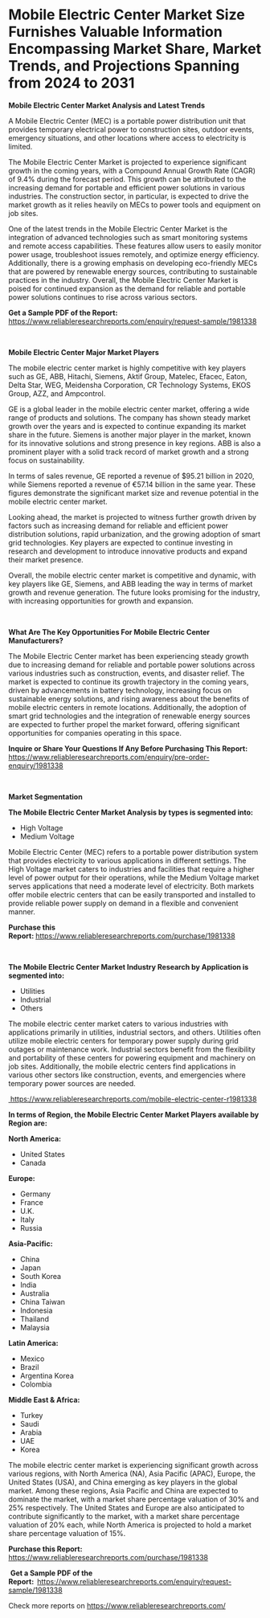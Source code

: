 <p><h1>Mobile Electric Center Market Size Furnishes Valuable Information Encompassing Market Share, Market Trends, and Projections Spanning from 2024 to 2031</h1></p><p><strong>Mobile Electric Center Market Analysis and Latest Trends</strong></p>
<p><p>A Mobile Electric Center (MEC) is a portable power distribution unit that provides temporary electrical power to construction sites, outdoor events, emergency situations, and other locations where access to electricity is limited. </p><p>The Mobile Electric Center Market is projected to experience significant growth in the coming years, with a Compound Annual Growth Rate (CAGR) of 9.4% during the forecast period. This growth can be attributed to the increasing demand for portable and efficient power solutions in various industries. The construction sector, in particular, is expected to drive the market growth as it relies heavily on MECs to power tools and equipment on job sites.</p><p>One of the latest trends in the Mobile Electric Center Market is the integration of advanced technologies such as smart monitoring systems and remote access capabilities. These features allow users to easily monitor power usage, troubleshoot issues remotely, and optimize energy efficiency. Additionally, there is a growing emphasis on developing eco-friendly MECs that are powered by renewable energy sources, contributing to sustainable practices in the industry. Overall, the Mobile Electric Center Market is poised for continued expansion as the demand for reliable and portable power solutions continues to rise across various sectors.</p></p>
<p><strong>Get a Sample PDF of the Report:&nbsp;</strong> <a href="https://www.reliableresearchreports.com/enquiry/request-sample/1981338">https://www.reliableresearchreports.com/enquiry/request-sample/1981338</a></p>
<p>&nbsp;</p>
<p><strong>Mobile Electric Center Major Market Players</strong></p>
<p><p>The mobile electric center market is highly competitive with key players such as GE, ABB, Hitachi, Siemens, Aktif Group, Matelec, Efacec, Eaton, Delta Star, WEG, Meidensha Corporation, CR Technology Systems, EKOS Group, AZZ, and Ampcontrol. </p><p>GE is a global leader in the mobile electric center market, offering a wide range of products and solutions. The company has shown steady market growth over the years and is expected to continue expanding its market share in the future. Siemens is another major player in the market, known for its innovative solutions and strong presence in key regions. ABB is also a prominent player with a solid track record of market growth and a strong focus on sustainability. </p><p>In terms of sales revenue, GE reported a revenue of $95.21 billion in 2020, while Siemens reported a revenue of €57.14 billion in the same year. These figures demonstrate the significant market size and revenue potential in the mobile electric center market. </p><p>Looking ahead, the market is projected to witness further growth driven by factors such as increasing demand for reliable and efficient power distribution solutions, rapid urbanization, and the growing adoption of smart grid technologies. Key players are expected to continue investing in research and development to introduce innovative products and expand their market presence. </p><p>Overall, the mobile electric center market is competitive and dynamic, with key players like GE, Siemens, and ABB leading the way in terms of market growth and revenue generation. The future looks promising for the industry, with increasing opportunities for growth and expansion.</p></p>
<p>&nbsp;</p>
<p><strong>What Are The Key Opportunities For Mobile Electric Center Manufacturers?</strong></p>
<p><p>The Mobile Electric Center market has been experiencing steady growth due to increasing demand for reliable and portable power solutions across various industries such as construction, events, and disaster relief. The market is expected to continue its growth trajectory in the coming years, driven by advancements in battery technology, increasing focus on sustainable energy solutions, and rising awareness about the benefits of mobile electric centers in remote locations. Additionally, the adoption of smart grid technologies and the integration of renewable energy sources are expected to further propel the market forward, offering significant opportunities for companies operating in this space.</p></p>
<p><strong>Inquire or Share Your Questions If Any Before Purchasing This Report:</strong> <a href="https://www.reliableresearchreports.com/enquiry/pre-order-enquiry/1981338">https://www.reliableresearchreports.com/enquiry/pre-order-enquiry/1981338</a></p>
<p>&nbsp;</p>
<p><strong>Market Segmentation</strong></p>
<p><strong>The Mobile Electric Center Market Analysis by types is segmented into:</strong></p>
<p><ul><li>High Voltage</li><li>Medium Voltage</li></ul></p>
<p><p>Mobile Electric Center (MEC) refers to a portable power distribution system that provides electricity to various applications in different settings. The High Voltage market caters to industries and facilities that require a higher level of power output for their operations, while the Medium Voltage market serves applications that need a moderate level of electricity. Both markets offer mobile electric centers that can be easily transported and installed to provide reliable power supply on demand in a flexible and convenient manner.</p></p>
<p><strong>Purchase this Report:&nbsp;</strong><a href="https://www.reliableresearchreports.com/purchase/1981338">https://www.reliableresearchreports.com/purchase/1981338</a></p>
<p>&nbsp;</p>
<p><strong>The Mobile Electric Center Market Industry Research by Application is segmented into:</strong></p>
<p><ul><li>Utilities</li><li>Industrial</li><li>Others</li></ul></p>
<p><p>The mobile electric center market caters to various industries with applications primarily in utilities, industrial sectors, and others. Utilities often utilize mobile electric centers for temporary power supply during grid outages or maintenance work. Industrial sectors benefit from the flexibility and portability of these centers for powering equipment and machinery on job sites. Additionally, the mobile electric centers find applications in various other sectors like construction, events, and emergencies where temporary power sources are needed.</p></p>
<p><a href="https://www.reliableresearchreports.com/mobile-electric-center-r1981338">&nbsp;https://www.reliableresearchreports.com/mobile-electric-center-r1981338</a></p>
<p><strong>In terms of Region, the Mobile Electric Center Market Players available by Region are:</strong></p>
<p>
    <p> <strong> North America: </strong>
        <ul>
            <li>United States</li>
            <li>Canada</li>
        </ul>
        </p> 
    <p> <strong> Europe: </strong>
        <ul>
            <li>Germany</li>
            <li>France</li>
            <li>U.K.</li>
            <li>Italy</li>
            <li>Russia</li>
        </ul>
        </p> 
    <p> <strong> Asia-Pacific: </strong>
        <ul>
            <li>China</li>
            <li>Japan</li>
            <li>South Korea</li>
            <li>India</li>
            <li>Australia</li>
            <li>China Taiwan</li>
            <li>Indonesia</li>
            <li>Thailand</li>
            <li>Malaysia</li>
        </ul>
        </p> 
    <p> <strong> Latin America: </strong>
        <ul>
            <li>Mexico</li>
            <li>Brazil</li>
            <li>Argentina Korea</li>
            <li>Colombia</li>
        </ul>
        </p> 
    <p> <strong> Middle East & Africa: </strong>
        <ul>
            <li>Turkey</li>
            <li>Saudi</li>
            <li>Arabia</li>
            <li>UAE</li>
            <li>Korea</li>
        </ul>
    </p>
    </p>
<p><p>The mobile electric center market is experiencing significant growth across various regions, with North America (NA), Asia Pacific (APAC), Europe, the United States (USA), and China emerging as key players in the global market. Among these regions, Asia Pacific and China are expected to dominate the market, with a market share percentage valuation of 30% and 25% respectively. The United States and Europe are also anticipated to contribute significantly to the market, with a market share percentage valuation of 20% each, while North America is projected to hold a market share percentage valuation of 15%.</p></p>
<p><strong>Purchase this Report: </strong><a href="https://www.reliableresearchreports.com/purchase/1981338">https://www.reliableresearchreports.com/purchase/1981338</a></p>
<p>&nbsp;<strong>Get a Sample PDF of the Report:&nbsp;&nbsp;</strong><a href="https://www.reliableresearchreports.com/enquiry/request-sample/1981338">https://www.reliableresearchreports.com/enquiry/request-sample/1981338</a></p>
<p><strong></strong></p>
<p>Check more reports on <a href="https://www.reliableresearchreports.com/">https://www.reliableresearchreports.com/</a></p>